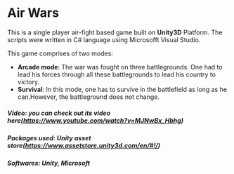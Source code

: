# **Air Wars**
<!-- #Windows-game -->
<!-- What is this game about -->
This is a single player air-fight based game built on **Unity3D** Platform. The scripts were written in C# language using Microsofft Visual Studio.
<!-- Levels -->
This game comprises of two modes:
* **Arcade mode**: The war was fought on three battlegrounds. One had to lead his forces through all these battlegrounds to lead his country to victory.
* **Survival**: In this mode, one has to survive in the battlefield as long as he can.However, the battleground does not change.

##### Video: you can check out its video here(https://www.youtube.com/watch?v=MJNwBx_Hbhg) 
##### Packages used: Unity asset store(https://www.assetstore.unity3d.com/en/#!/)
##### Softwares: Unity, Microsoft

